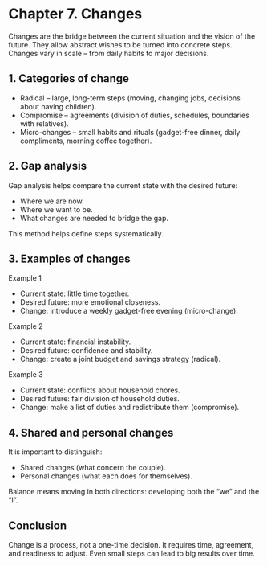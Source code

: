 # Chapter 7. Changes

Changes are the bridge between the current situation and the vision of the future. They allow abstract wishes to be turned into concrete steps. Changes vary in scale – from daily habits to major decisions.

## 1. Categories of change

- Radical – large, long-term steps (moving, changing jobs, decisions about having children).
- Compromise – agreements (division of duties, schedules, boundaries with relatives).
- Micro-changes – small habits and rituals (gadget-free dinner, daily compliments, morning coffee together).

## 2. Gap analysis

Gap analysis helps compare the current state with the desired future:

- Where we are now.
- Where we want to be.
- What changes are needed to bridge the gap.

This method helps define steps systematically.

## 3. Examples of changes

Example 1

- Current state: little time together.
- Desired future: more emotional closeness.
- Change: introduce a weekly gadget-free evening (micro-change).

Example 2

- Current state: financial instability.
- Desired future: confidence and stability.
- Change: create a joint budget and savings strategy (radical).

Example 3

- Current state: conflicts about household chores.
- Desired future: fair division of household duties.
- Change: make a list of duties and redistribute them (compromise).

## 4. Shared and personal changes

It is important to distinguish:

- Shared changes (what concern the couple).
- Personal changes (what each does for themselves).

Balance means moving in both directions: developing both the “we” and the “I”.

## Conclusion

Change is a process, not a one-time decision. It requires time, agreement, and readiness to adjust. Even small steps can lead to big results over time.
